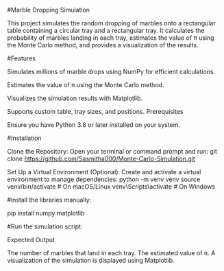 #Marble Dropping Simulation

This project simulates the random dropping of marbles onto a rectangular table containing a circular tray and a rectangular tray. It calculates the probability of marbles landing in each tray, estimates the value of π using the Monte Carlo method, and provides a visualization of the results.

#Features

Simulates millions of marble drops using NumPy for efficient calculations.

Estimates the value of π using the Monte Carlo method.

Visualizes the simulation results with Matplotlib.

Supports custom table, tray sizes, and positions.
Prerequisites

Ensure you have Python 3.8 or later installed on your system.

#Installation

Clone the Repository: Open your terminal or command prompt and run:
git clone https://github.com/Sasmitha000/Monte-Carlo-Simulation.git

Set Up a Virtual Environment (Optional): Create and activate a virtual environment to manage dependencies:
python -m venv venv
source venv/bin/activate  # On macOS/Linux
venv\Scripts\activate     # On Windows

#install the libraries manually:

pip install numpy matplotlib


#Run the simulation script:

Expected Output

The number of marbles that land in each tray.
The estimated value of π.
A visualization of the simulation is displayed using Matplotlib.







